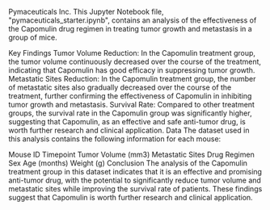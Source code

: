 Pymaceuticals Inc.
This Jupyter Notebook file, "pymaceuticals_starter.ipynb", contains an analysis of the effectiveness of the Capomulin drug regimen in treating tumor growth and metastasis in a group of mice.

Key Findings
Tumor Volume Reduction: In the Capomulin treatment group, the tumor volume continuously decreased over the course of the treatment, indicating that Capomulin has good efficacy in suppressing tumor growth.
Metastatic Sites Reduction: In the Capomulin treatment group, the number of metastatic sites also gradually decreased over the course of the treatment, further confirming the effectiveness of Capomulin in inhibiting tumor growth and metastasis.
Survival Rate: Compared to other treatment groups, the survival rate in the Capomulin group was significantly higher, suggesting that Capomulin, as an effective and safe anti-tumor drug, is worth further research and clinical application.
Data
The dataset used in this analysis contains the following information for each mouse:

Mouse ID
Timepoint
Tumor Volume (mm3)
Metastatic Sites
Drug Regimen
Sex
Age (months)
Weight (g)
Conclusion
The analysis of the Capomulin treatment group in this dataset indicates that it is an effective and promising anti-tumor drug, with the potential to significantly reduce tumor volume and metastatic sites while improving the survival rate of patients. These findings suggest that Capomulin is worth further research and clinical application.